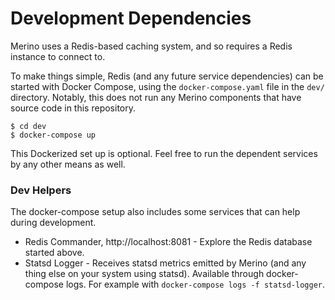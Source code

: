 # Development Dependencies

Merino uses a Redis-based caching system, and so requires a Redis instance to
connect to.

To make things simple, Redis (and any future service dependencies) can be
started with Docker Compose, using the `docker-compose.yaml` file in the `dev/`
directory. Notably, this does not run any Merino components that have source
code in this repository.

```shell
$ cd dev
$ docker-compose up
```

This Dockerized set up is optional. Feel free to run the dependent services by
any other means as well.

### Dev Helpers

The docker-compose setup also includes some services that can help during
development.

- Redis Commander, http://localhost:8081 - Explore the Redis database started
  above.
- Statsd Logger - Receives statsd metrics emitted by Merino (and any thing else
  on your system using statsd). Available through docker-compose logs. For
  example with `docker-compose logs -f statsd-logger`.
